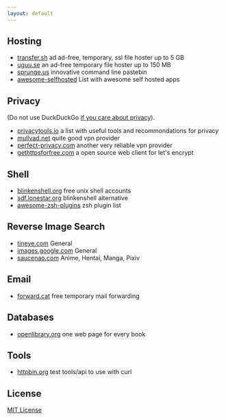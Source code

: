 ```yaml
---
layout: default
---
```


## Hosting

* [transfer.sh](https://transfer.sh/) ad ad-free, temporary, ssl file hoster up to 5 GB
* [uguu.se](http://uguu.se/) an ad-free temporary file hoster up to 150 MB
* [sprunge.us](http://sprunge.us/) innovative command line pastebin
* [awesome-selfhosted](https://github.com/kickball/awesome-selfhosted) List with awesome self hosted apps
 
## Privacy

(Do not use DuckDuckGo [if you care about privacy](https://8ch.net/tech/ddg.html)).

* [privacytools.io](https://www.privacytools.io/) a list with useful tools and recommondations for privacy
* [mullvad.net](https://mullvad.net/en/) quite good vpn provider
* [perfect-privacy.com](https://perfect-privacy.com) another very reliable vpn provider
* [gethttpsforfree.com](https://gethttpsforfree.com/) a open source web client for let's encrypt

## Shell

* [blinkenshell.org](http://blinkenshell.org/wiki/Start) free unix shell accounts
* [sdf.lonestar.org](http://sdf.lonestar.org/) blinkenshell alternative
* [awesome-zsh-plugins](https://github.com/unixorn/awesome-zsh-plugins) zsh plugin list

## Reverse Image Search

* [tineye.com](https://www.tineye.com/) General
* [images.google.com](https://images.google.com/) General
* [saucenao.com](http://saucenao.com/) Anime, Hentai, Manga, Pixiv

## Email

* [forward.cat](http://forward.cat/) free temporary mail forwarding

## Databases

* [openlibrary.org](https://openlibrary.org/) one web page for every book

## Tools

* [httpbin.org](https://httpbin.org/) test tools/api to use with curl

## License

[MIT License](http://chibicode.mit-license.org/)
